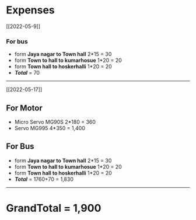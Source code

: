 # Expenses

[[2022-05-9]]

### For bus 
- form __Jaya nagar to Town hall__   2*15 = 30
- form __Town to hall to kumarhosue__ 1*20 = 20
- form __Town hall to hoskerhalli__ 1*20 = 20
- ___Total___ = 70
---

[[2022-05-17]]

## For Motor
- Micro Servo MG90S 2*180 = 360
- Servo MG995 4*350 = 1,400
## For Bus 
- form __Jaya nagar to Town hall__   2*15 = 30
- form __Town to hall to kumarhosue__ 1*20 = 20
- form __Town hall to hoskerhalli__ 1*20 = 20
- ___Total___ = 1760+70 = 1,830
---
# GrandTotal = 1,900